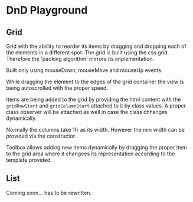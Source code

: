 # DnD Playground

## Grid
Grid with the abillity to reorder its items by dragging and dropping each of the elements in a different spot. The grid is built using the css grid. Therefore the 'packing algorithm' mirrors its implementation.

Built only using mouseDown, mouseMove and mouseUp events.

While dragging the element to the edges of the grid container the view is being autoscrolled with the proper speed.

Items are being added to the grid by providing the html content with the `gridRowStart` and `gridColumnStart` attached to it by class values. A proper class observer will be attached as well in case the class chhanges dynamically.

Normally the columns take 1fr as its width. However the min width can be provided via the constructor.

Toolbox allows adding new items dynamically by dragging the proper item to the grid area where it changees its representation according to the template provided.

## List
Coming soon... has to be rewritten.
